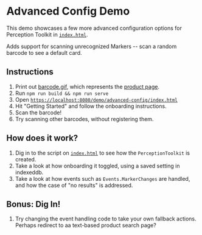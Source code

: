 # Advanced Config Demo

This demo showcases a few more advanced configuration options for Perception Toolkit in [`index.html`](./index.html).

Adds support for scanning unrecognized Markers -- scan a random barcode to see a default card.

## Instructions

1. Print out [barcode.gif](./products/barcode.gif), which represents the [product page](./products/product.html).
2. Run `npm run build && npm run serve`
3. Open [`https://localhost:8080/demo/advanced-config/index.html`](https://localhost:8080/demo/advanced-config/index.html)
4. Hit "Getting Started" and follow the onboarding instructions.
5. Scan the barcode!
6. Try scanning other barcodes, without registering them.

## How does it work?

1. Dig in to the script on [`index.html`](./index.html) to see how the `PerceptionToolkit` is created.
2. Take a look at how onboarding it toggled, using a saved setting in indexeddb.
3. Take a look at how events such as `Events.MarkerChanges` are handled, and how the case of "no results" is addressed.

## Bonus: Dig In!

1. Try changing the event handling code to take your own fallback actions.  Perhaps redirect to aa text-based product search page?
